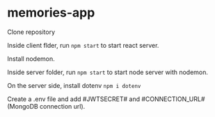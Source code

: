# memories-app

Clone repository

Inside client flder, run `npm start` to start react server.

Install nodemon.

Inside server folder, run `npm start` to start node server with nodemon.


On the server side, install dotenv `npm i dotenv`

Create a .env file and add #JWTSECRET# and #CONNECTION_URL# (MongoDB connection url).

